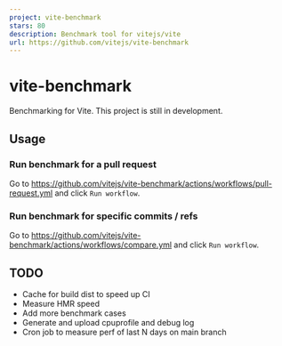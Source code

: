 ```yaml
---
project: vite-benchmark
stars: 80
description: Benchmark tool for vitejs/vite
url: https://github.com/vitejs/vite-benchmark
---
```


vite-benchmark
==============

Benchmarking for Vite. This project is still in development.

Usage
-----

### Run benchmark for a pull request

Go to https://github.com/vitejs/vite-benchmark/actions/workflows/pull-request.yml and click `Run workflow`.

### Run benchmark for specific commits / refs

Go to https://github.com/vitejs/vite-benchmark/actions/workflows/compare.yml and click `Run workflow`.

TODO
----

-   Cache for build dist to speed up CI
-   Measure HMR speed
-   Add more benchmark cases
-   Generate and upload cpuprofile and debug log
-   Cron job to measure perf of last N days on main branch
